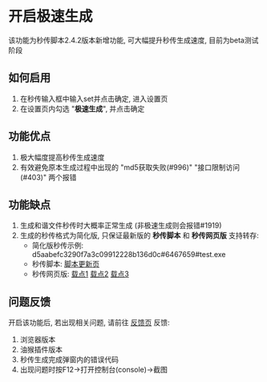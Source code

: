 # 开启极速生成<Badge type="danger" text="beta" vertical="top" />

该功能为秒传脚本2.4.2版本新增功能, 可大幅提升秒传生成速度, 目前为beta测试阶段

## 如何启用

1. 在秒传输入框中输入set并点击确定, 进入设置页
2. 在设置页内勾选 "**极速生成**", 并点击确定

## 功能优点

1. 极大幅度提高秒传生成速度
2. 有效避免原本生成过程中出现的 "md5获取失败(#996)" "接口限制访问(#403)" 两个报错

## 功能缺点

1. 生成和谐文件秒传时大概率正常生成 (非极速生成则会报错#1919)
2. 生成的秒传格式为简化版, 只保证最新版的 **秒传脚本** 和 **秒传网页版** 支持转存:
   - 简化版秒传示例: d5aabefc3290f7a3c09912228b136d0c#6467659#test.exe
   - 秒传脚本: [脚本更新页](https://greasyfork.org/zh-CN/scripts/424574)
   - 秒传网页版: [载点1](https://rapidacg.gmgard.moe/) [载点2](https://mengzonefire.github.io/baidupan-rapidupload) [载点3](https://mengzonefire.code.misakanet.cn/baidupan-rapidupload)

## 问题反馈

开启该功能后, 若出现相关问题, 请前往 [反馈页](https://greasyfork.org/zh-CN/scripts/424574/feedback) 反馈:
1. 浏览器版本
2. 油猴插件版本
3. 秒传生成完成弹窗内的错误代码
4. 出现问题时按F12->打开控制台(console)->截图